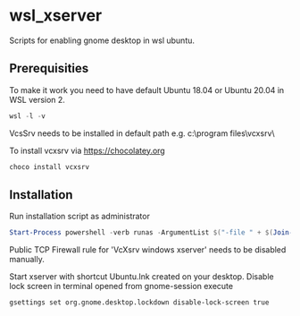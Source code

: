 # wsl_xserver
Scripts for enabling gnome desktop in wsl ubuntu.

## Prerequisities
To make it work you need to have default Ubuntu 18.04 or Ubuntu 20.04 in WSL version 2.

```powershell
wsl -l -v
```

VcsSrv needs to be installed in default path e.g. c:\program files\vcxsrv\

To install vcxsrv via https://chocolatey.org
```powershell
choco install vcxsrv
```

## Installation

Run installation script as administrator

```powershell
Start-Process powershell -verb runas -ArgumentList $("-file " + $(Join-Path (Get-Location) "install.ps1")) 
```
Public TCP Firewall rule for 'VcXsrv windows xserver' needs to be disabled manually.

Start xserver with shortcut Ubuntu.lnk created on your desktop.
Disable lock screen in terminal opened from gnome-session execute 

```bash
gsettings set org.gnome.desktop.lockdown disable-lock-screen true
```